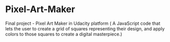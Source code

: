 # Pixel-Art-Maker
Final project - Pixel Art Maker in Udacity platform (  A JavaScript code that lets the user to create a grid of squares representing their design, and apply colors to those squares to create a digital masterpiece.)

